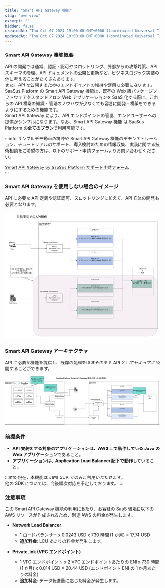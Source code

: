 ```yaml
---
title: "Smart API Gateway 機能"
slug: "overview"
excerpt: ""
hidden: false
createdAt: "Thu Oct 07 2024 19:00:00 GMT+0000 (Coordinated Universal Time)"
updatedAt: "Thu Oct 07 2024 19:00:00 GMT+0000 (Coordinated Universal Time)"
---
```


### Smart API Gateway 機能概要

API の開発では通常、認証・認可やスロットリング、外部からの攻撃対策、API スキーマの管理、API ドキュメントの公開と更新など、ビジネスロジック実装の他に考えることがたくさんあります。  
また、API を公開するためのエンドポイントの維持や運用も必要になります。  
SaaSus Platform の Smart API Gateway 機能は、既存の Web 版パッケージソフトウェアやスタンドアロン Web アプリケーションを SaaS 化する際に、これらの API 構築の知識・管理のノウハウが少なくても容易に開発・構築をできるようにするための機能です。  
Smart API Gateway により、API エンドポイントの管理、エンドユーザーへの提供がシンプルになります。なお、Smart API Gateway 機能 は SaaSus Platform の**全てのプラン**で利用可能です。

:::info
サンプルデモ動画の視聴や Smart API Gateway 機能のデモンストレーション、チュートリアルのサポート、導入検討のための情報収集、実装に関する技術相談をご希望の方は、以下のサポート申請フォームよりお問い合わせください。

[Smart API Gateway by SaaSus Platform サポート申請フォーム](https://forms.gle/XhFD9fCQv1zVGyRT9)<br/>
:::

### Smart API Gateway を使用しない場合のイメージ

API に必要な API 定義や認証認可、スロットリングに加えて、API 自体の開発も必要となります。

![api-gateway-function/api-gateway-function-2](/ja/img/api-gateway-function/api-gateway-function-2.png)

### Smart API Gateway アーキテクチャ

API に必要な機能を提供し、既存の処理をほぼそのまま API としてセキュアに公開することができます。

![api-gateway-function/api-gateway-function-1](/ja/img/api-gateway-function/api-gateway-function-1.png)

### 前提条件

- **API 実装をする対象のアプリケーションは、AWS 上で動作している Java の Web アプリケーション**であること。
- **アプリケーションは、Application Load Balancer 配下で動作**していること。

:::info
現在、本機能は Java SDK でのみご利用いただけます。<br/>
他の SDK については、今後順次対応を予定しております。
:::

### 注意事項

この Smart API Gateway 機能の利用にあたり、お客様の SaaS 環境に以下の AWS リソースが作成されるため、別途 AWS の料金が発生します。

- **Network Load Balancer**

  - 1 ロードバランサー x 0.0243 USD x 730 時間 (1 か月) = 17.74 USD
  - **追加料金**: LCU あたりの料金が発生します。

- **PrivateLink (VPC エンドポイント)**
  - 1 VPC エンドポイント x 2 VPC エンドポイントあたりの ENI x 730 時間 (1 か月) x 0.014 USD = 20.44 USD (エンドポイント ENI の 1 か月あたりの料金)
  - **追加料金**: データ転送量に応じた料金が発生します。
